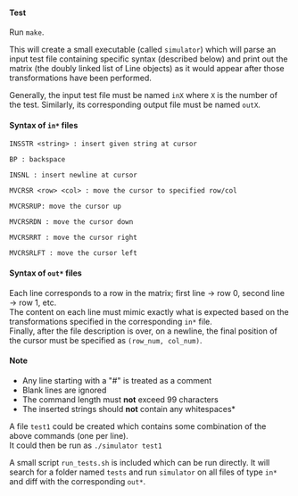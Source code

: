#### Test
Run `make`.

This will create a small executable (called `simulator`) which will parse an input test file containing specific syntax (described below) and print out the matrix (the doubly linked list of Line objects) as it would appear after those transformations have been performed.

Generally, the input test file must be named `inX` where `X` is the number of the test. Similarly, its corresponding output file must be named `outX`.

#### Syntax of `in*` files
```
INSSTR <string> : insert given string at cursor

BP : backspace

INSNL : insert newline at cursor

MVCRSR <row> <col> : move the cursor to specified row/col

MVCRSRUP: move the cursor up

MVCRSRDN : move the cursor down

MVCRSRRT : move the cursor right

MVCRSRLFT : move the cursor left
```

#### Syntax of `out*` files
Each line corresponds to a row in the matrix; first line &rarr; row 0, second line &rarr; row 1, etc.  
The content on each line must mimic exactly what is expected based on the transformations specified in the corresponding `in*` file.  
Finally, after the file description is over, on a newline, the final position of the cursor must be specified as `(row_num, col_num)`.  


#### Note
* Any line starting with a "#" is treated as a comment  
* Blank lines are ignored  
* The command length must **not** exceed 99 characters  
* The inserted strings should **not** contain any whitespaces*

A file `test1` could be created which contains some combination of the above commands (one per line).  
It could then be run as `./simulator test1`

A small script `run_tests.sh` is included which can be run directly. It will search for a folder named `tests` and run `simulator` on all files of type `in*` and diff with the corresponding `out*`.
